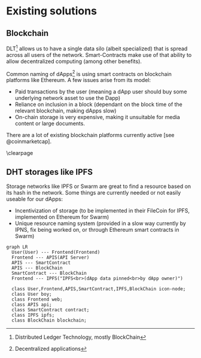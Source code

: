# Existing solutions

## Blockchain	

DLT[^1] allows us to have a single data silo (albeit specialized) that is spread across all users of the network. Smart-Contracts make use of that ability to allow decentralized computing (among other benefits).

Common naming of dApps[^2] is using smart contracts on blockchain platforms like Ethereum. A few issues arise from its model:

- Paid transactions by the user (meaning a dApp user should buy some underlying network asset to use the Dapp)
- Reliance on inclusion in a block (dependant on the block time of the relevant blockchain, making dApps slow)
- On-chain storage is very expensive, making it unsuitable for media content or large documents.

There are a lot of existing blockchain platforms currently active [see @coinmarketcap].

\clearpage

## DHT storages like IPFS

Storage networks like IPFS or Swarm are great to find a resource based on its hash in the network.
Some things are currently needed or not easily useable for our dApps:

- Incentivization of storage (to be implemented in their FileCoin for IPFS, implemented on Ethereum for Swarm)
- Unique resource naming system (provided in a slow way currently by IPNS, fix being worked on, or through Ethereum smart contracts in Swarm)

```{.mermaid caption="Typical smart-contract based dApp using IPFS"}
graph LR
  User(User) --- Frontend(Frontend)
  Frontend --- APIS(API Server)
  APIS --- SmartContract
  APIS --- BlockChain
  SmartContract --- BlockChain
  Frontend --- IPFS("IPFS<br>(dApp data pinned<br>by dApp owner)")
  
  class User,Frontend,APIS,SmartContract,IPFS,BlockChain icon-node;
  class User boy;
  class Frontend web;
  class APIS api;
  class SmartContract contract;
  class IPFS ipfs;
  class BlockChain blockchain;
```




[^1]: Distributed Ledger Technology, mostly BlockChain
[^2]: Decentralized applications

